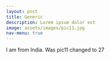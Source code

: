 ```yaml
---
layout: post
title: Generic
description: Lorem ipsum dolor est
image: assets/images/pic11.jpg
nav-menu: true
---
```


I am from India. Was pic11 changed to 27
